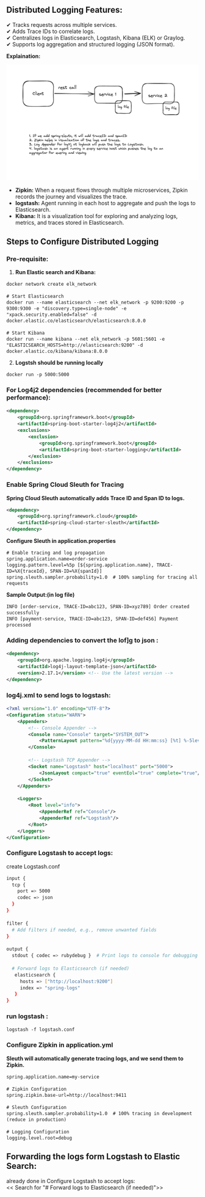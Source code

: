 

## Distributed Logging Features:
✔ Tracks requests across multiple services.</br>
✔ Adds Trace IDs to correlate logs.</br>
✔ Centralizes logs in Elasticsearch, Logstash, Kibana (ELK) or Graylog.</br>
✔ Supports log aggregation and structured logging (JSON format).</br>

**Explaination:**

![distributed-logging.png](distributed-logging.png)


* **Zipkin:** When a request flows through multiple microservices, Zipkin records the journey and visualizes the trace.
* **logstash:** Agent running in each host to aggregate and push the logs to Elasticsearch.
* **Kibana:** It is a visualization tool for exploring and analyzing logs, metrics, and traces stored in Elasticsearch.

## Steps to Configure Distributed Logging

### Pre-requisite:

1. **Run Elastic search and Kibana:**

```shell
docker network create elk_network

# Start Elasticsearch
docker run --name elasticsearch --net elk_network -p 9200:9200 -p 9300:9300 -e "discovery.type=single-node" -e "xpack.security.enabled=false" -d docker.elastic.co/elasticsearch/elasticsearch:8.0.0

# Start Kibana
docker run --name kibana --net elk_network -p 5601:5601 -e "ELASTICSEARCH_HOSTS=http://elasticsearch:9200" -d docker.elastic.co/kibana/kibana:8.0.0
```
2. **Logstsh should be running locally**

```shell
docker run -p 5000:5000
```

### For Log4j2 dependencies (recommended for better performance):

```xml
<dependency>
    <groupId>org.springframework.boot</groupId>
    <artifactId>spring-boot-starter-log4j2</artifactId>
    <exclusions>
        <exclusion>
            <groupId>org.springframework.boot</groupId>
            <artifactId>spring-boot-starter-logging</artifactId>
        </exclusion>
    </exclusions>
</dependency>
```


### Enable Spring Cloud Sleuth for Tracing

**Spring Cloud Sleuth automatically adds Trace ID and Span ID to logs.**

```xml
<dependency>
    <groupId>org.springframework.cloud</groupId>
    <artifactId>spring-cloud-starter-sleuth</artifactId>
</dependency>
```

**Configure Sleuth in application.properties**

```properties
# Enable tracing and log propagation
spring.application.name=order-service
logging.pattern.level=%5p [${spring.application.name}, TRACE-ID=%X{traceId}, SPAN-ID=%X{spanId}]
spring.sleuth.sampler.probability=1.0  # 100% sampling for tracing all requests
```

**Sample Output:(in log file)**

```log
INFO [order-service, TRACE-ID=abc123, SPAN-ID=xyz789] Order created successfully
INFO [payment-service, TRACE-ID=abc123, SPAN-ID=def456] Payment processed
```
### Adding dependencies to convert the lof]g to json :

```xml
<dependency>
    <groupId>org.apache.logging.log4j</groupId>
    <artifactId>log4j-layout-template-json</artifactId>
    <version>2.17.1</version> <!-- Use the latest version -->
</dependency>
```
### log4j.xml to send logs to logstash:

```xml
<?xml version="1.0" encoding="UTF-8"?>
<Configuration status="WARN">
    <Appenders>
        <!-- Console Appender -->
        <Console name="Console" target="SYSTEM_OUT">
            <PatternLayout pattern="%d{yyyy-MM-dd HH:mm:ss} [%t] %-5level %logger{36} - %msg%n" />
        </Console>

        <!-- Logstash TCP Appender -->
        <Socket name="Logstash" host="localhost" port="5000">
            <JsonLayout compact="true" eventEol="true" complete="true"/>
        </Socket>
    </Appenders>

    <Loggers>
        <Root level="info">
            <AppenderRef ref="Console"/>
            <AppenderRef ref="Logstash"/>
        </Root>
    </Loggers>
</Configuration>
```

### Configure Logstash to accept logs:

create Logstash.conf

```bash
input {
  tcp {
    port => 5000
    codec => json
  }
}

filter {
  # Add filters if needed, e.g., remove unwanted fields
}

output {
  stdout { codec => rubydebug }  # Print logs to console for debugging

  # Forward logs to Elasticsearch (if needed)
   elasticsearch {
     hosts => ["http://localhost:9200"]
     index => "spring-logs"
   }
}
```

### run logstash :

```shell
logstash -f logstash.conf
```


### Configure Zipkin in application.yml

**Sleuth will automatically generate tracing logs, and we send them to Zipkin.**

```properties
spring.application.name=my-service

# Zipkin Configuration
spring.zipkin.base-url=http://localhost:9411

# Sleuth Configuration
spring.sleuth.sampler.probability=1.0  # 100% tracing in development (reduce in production)

# Logging Configuration
logging.level.root=debug
```

## Forwarding the logs form Logstash to Elastic Search:

already done in Configure Logstash to accept logs: </br>
<< Search for "# Forward logs to Elasticsearch (if needed)">>




